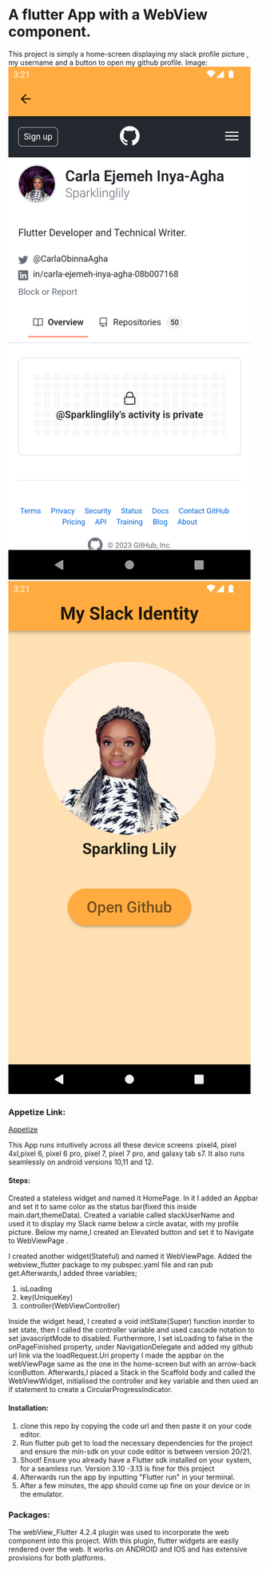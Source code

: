 

# A flutter App with a WebView component.

This project is simply a home-screen displaying my slack profile picture , my username and a button to open my github profile.
 Image:
![App screenshots](images/appImage1.png)
![App screenshots](images/appImage2.png)
### Appetize Link:

[Appetize](https://appetize.io/app/kzuz2lx6xmz5aipxgap2lvzny4?device=pixel4&osVersion=12.0&scale=75)

This App runs intuitively across all these device screens :pixel4, pixel 4xl,pixel 6, pixel 6 pro, 
pixel 7, pixel 7 pro, and galaxy tab s7. It also runs seamlessly on android versions 10,11 and 12.

#### Steps:
Created a stateless widget and named it HomePage. In it I added an  Appbar and set it to same color as 
the status bar(fixed this inside main.dart,themeData). Created a variable called slackUserName and  
used it to display my Slack name below a circle avatar, with my profile picture. Below my name,I created
an Elevated button and set it to Navigate to WebViewPage .

I created another widget(Stateful) and 
named it WebViewPage. Added the webview_flutter package to my pubspec.yaml file and ran pub get.Afterwards,I added three variables; 
1. isLoading
2. key(UniqueKey)
3. controller(WebViewController)

Inside the widget head, I created a void initState(Super) function inorder to set state, then I 
called the controller variable and used cascade notation to set javascriptMode to disabled. Furthermore,
I set isLoading to false in the onPageFinished property, under NavigationDelegate and 
added my github url link via the loadRequest.Uri property
I made the appbar on the webViewPage same as the one in the home-screen but with an arrow-back iconButton.
Afterwards,I placed a Stack in the Scaffold body and called the WebViewWidget,
initialised the controller and key variable and then used an if statement to create a CircularProgressIndicator.

#### Installation:

1. clone this repo by copying the code url and then paste it on your code editor. 
2. Run flutter pub get to load the necessary dependencies for the project and ensure the min-sdk on your code editor is between version 20/21.
3. Shoot! Ensure you already have a Flutter sdk installed on your system, for a seamless run. Version 3.10 -3.13 is fine for this project
4. Afterwards run the app by inputting "Flutter run" in your terminal. 
5. After a few minutes, the app should come up fine on your device or in the emulator.


### Packages:

The webView_Flutter 4.2.4 plugin was used to incorporate the web component into this project. With this plugin, flutter
widgets are easily rendered over the web. It works on ANDROID and IOS and has extensive provisions for both platforms.




